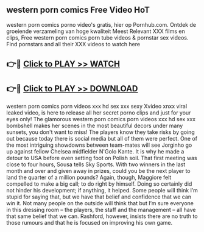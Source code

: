 ## western porn comics Free Video HoT 

western porn comics porno video's gratis, hier op Pornhub.com. Ontdek de groeiende verzameling van hoge kwaliteit Meest Relevant XXX films en clips,
Free western porn comics porn tube videos & pornstar sex videos. Find pornstars and all their XXX videos to watch here


## 👉🔴 [Click to PLAY >> WATCH](http://us.freeplayer.one?title=western_porn_comics&ref=16D)

## 👉🔴 [Click to PLAY >> DOWNLOAD](http://us.freeplayer.one?title=western_porn_comics&ref=16D)


western porn comics porn videos xxx hd sex xxx sexy Xvideo xnxx viral leaked video, is here to release all her secret porno clips and just for your eyes only! The glamorous western porn comics porn videos xxx hd sex xxx bombshell makes her scenes in the most beautiful decors under many sunsets, you don't want to miss! The players know they take risks by going out because today there is social media but all of them were perfect. One of the most intriguing showdowns between team-mates will see Jorginho go up against fellow Chelsea midfielder N'Golo Kante. It is why he made a detour to USA before even setting foot on Polish soil. That first meeting was close to four hours, Sousa tells Sky Sports. With two winners in the last month and over and given away in prizes, could you be the next player to land the quarter of a million pounds? Again, though, Maggiore felt compelled to make a big call; to do right by himself. Doing so certainly did not hinder his development; if anything, it helped. Some people will think I’m stupid for saying that, but we have that belief and confidence that we can win it. Not many people on the outside will think that but I’m sure everyone in this dressing room – the players, the staff and the management – all have that same belief that we can. Rashford, however, insists there are no truth to those rumours and that he is focused on improving his own game.